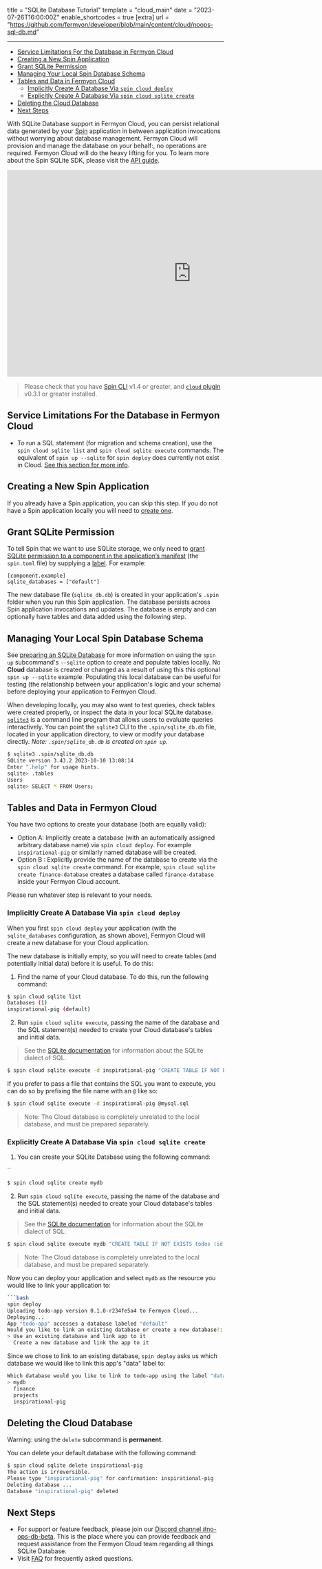 title = "SQLite Database Tutorial"
template = "cloud_main"
date = "2023-07-26T16:00:00Z"
enable_shortcodes = true
[extra]
url = "https://github.com/fermyon/developer/blob/main/content/cloud/noops-sql-db.md"

---
- [Service Limitations For the Database in Fermyon Cloud](#service-limitations-for-the-database-in-fermyon-cloud)
- [Creating a New Spin Application](#creating-a-new-spin-application)
- [Grant SQLite Permission](#grant-sqlite-permission)
- [Managing Your Local Spin Database Schema](#managing-your-local-spin-database-schema)
- [Tables and Data in Fermyon Cloud](#tables-and-data-in-fermyon-cloud)
  - [Implicitly Create A Database Via `spin cloud deploy`](#implicitly-create-a-database-via-spin-cloud-deploy)
  - [Explicitly Create A Database Via `spin cloud sqlite create`](#explicitly-create-a-database-via-spin-cloud-sqlite-create)
- [Deleting the Cloud Database](#deleting-the-cloud-database)
- [Next Steps](#next-steps)

With SQLite Database support in Fermyon Cloud, you can persist relational data generated by your [Spin](../spin/install.md) application in between application invocations without worrying about database management. Fermyon Cloud will provision and manage the database on your behalf:, no operations are required. Fermyon Cloud will do the heavy lifting for you. To learn more about the Spin SQLite SDK, please visit the [API guide](../spin/sqlite-api-guide.md).

<iframe width="854" height="480" src="https://www.youtube.com/embed/buwr66oRPbU" title="YouTube video player" frameborder="0" allow="accelerometer; autoplay; clipboard-write; encrypted-media; gyroscope; picture-in-picture; web-share" allowfullscreen></iframe>

> Please check that you have [Spin CLI](./cli-reference.md) v1.4 or greater, and [`cloud` plugin](https://github.com/fermyon/cloud-plugin) v0.3.1 or greater installed. 

## Service Limitations For the Database in Fermyon Cloud

* To run a SQL statement (for migration and schema creation), use the `spin cloud sqlite list` and `spin cloud sqlite execute` commands. The equivalent of `spin up --sqlite` for `spin deploy` does currently not exist in Cloud. [See this section for more info](#tables-and-data-in-fermyon-cloud).

## Creating a New Spin Application

If you already have a Spin application, you can skip this step. If you do not have a Spin application locally you will need to [create one](/spin/quickstart#create-your-first-application).

## Grant SQLite Permission

To tell Spin that we want to use SQLite storage, we only need to [grant SQLite permission to a component in the application’s manifest](/spin/sqlite-api-guide#granting-sqlite-database-permissions-to-components) (the `spin.toml` file) by supplying a [label](linking-applications-to-resources-using-labels.md). For example:

```
[component.example]
sqlite_databases = ["default"]
```

The new database file (`sqlite_db.db`) is created in your application's `.spin` folder when you run this Spin application. The database persists across Spin application invocations and updates. The database is empty and can optionally have tables and data added using the following step.

## Managing Your Local Spin Database Schema

See [preparing an SQLite Database](https://developer.fermyon.com/spin/sqlite-api-guide#preparing-an-sqlite-database) for more information on using the `spin up` subcommand's `--sqlite` option to create and populate tables locally. No **Cloud** database is created or changed as a result of using this this optional `spin up --sqlite` example. Populating this local database can be useful for testing (the relationship between your application's logic and your schema) before deploying your application to Fermyon Cloud.

When developing locally, you may also want to test queries, check tables were created properly, or inspect the data in your local SQLite database. [`sqlite3`](https://sqlite.org/cli.html) is a command line program that allows users to evaluate queries interactively. You can point the `sqlite3` CLI to the `.spin/sqlite_db.db` file, located in your application directory, to view or modify your database directly. _Note: `.spin/sqlite_db.db` is created on `spin up`._

```bash
$ sqlite3 .spin/sqlite_db.db
SQLite version 3.43.2 2023-10-10 13:08:14
Enter ".help" for usage hints.
sqlite> .tables
Users
sqlite> SELECT * FROM Users;
```

## Tables and Data in Fermyon Cloud

You have two options to create your database (both are equally valid):
* Option A: Implicitly create a database (with an automatically assigned arbitrary database name) via `spin cloud deploy`. For example `inspirational-pig` or similarly named database will be created.
* Option B : Explicitly provide the name of the database to create via the `spin cloud sqlite create` command. For example, `spin cloud sqlite create finance-database` creates a database called `finance-database` inside your Fermyon Cloud account.

Please run whatever step is relevant to your needs.

### Implicitly Create A Database Via `spin cloud deploy`

When you first `spin cloud deploy` your application (with the `sqlite_databases` configuration, as shown above), Fermyon Cloud will create a new database for your Cloud application.

The new database is initially empty, so you will need to create tables (and potentially initial data) before it is useful.  To do this:

1. Find the name of your Cloud database. To do this, run the following command:

<!-- @selectiveCpy -->

```bash
$ spin cloud sqlite list
Databases (1)
inspirational-pig (default)
```

2. Run `spin cloud sqlite execute`, passing the name of the database and the SQL statement(s) needed to create your Cloud database's tables and initial data.

> See the [SQLite documentation](https://www.sqlite.org/lang.html) for information about the SQLite dialect of SQL.

<!-- @selectiveCpy -->

```bash
$ spin cloud sqlite execute -d inspirational-pig "CREATE TABLE IF NOT EXISTS todos (id INTEGER PRIMARY KEY AUTOINCREMENT,description TEXT NOT NULL,due_date DATE,starred BOOLEAN DEFAULT 0,is_completed BOOLEAN DEFAULT 0)"
```

If you prefer to pass a file that contains the SQL you want to execute, you can do so by prefixing the file name with an `@` like so:

<!-- @selectiveCpy -->

```bash
$ spin cloud sqlite execute -d inspirational-pig @mysql.sql
```

> Note: The Cloud database is completely unrelated to the local database, and must be prepared separately.

### Explicitly Create A Database Via `spin cloud sqlite create`

1. You can create your SQLite Database using the following command:

``<!-- @selectiveCpy -->

```bash
$ spin cloud sqlite create mydb
```

2. Run `spin cloud sqlite execute`, passing the name of the database and the SQL statement(s) needed to create your Cloud database's tables and initial data.

> See the [SQLite documentation](https://www.sqlite.org/lang.html) for information about the SQLite dialect of SQL.

<!-- @selectiveCpy -->

```bash
$ spin cloud sqlite execute mydb "CREATE TABLE IF NOT EXISTS todos (id INTEGER PRIMARY KEY AUTOINCREMENT,description TEXT NOT NULL,due_date DATE,starred BOOLEAN DEFAULT 0,is_completed BOOLEAN DEFAULT 0)"
```

> Note: The Cloud database is completely unrelated to the local database, and must be prepared separately.

Now you can deploy your application and select `mydb` as the resource you would like to link your application to: 

```bash
```bash
spin deploy
Uploading todo-app version 0.1.0-r234fe5a4 to Fermyon Cloud...
Deploying...
App "todo-app" accesses a database labeled "default"
Would you like to link an existing database or create a new database?:
> Use an existing database and link app to it
  Create a new database and link the app to it
```

Since we chose to link to an existing database, `spin deploy` asks us which database we would like to link this app's "data" label to:

```bash
Which database would you like to link to todo-app using the label "data":
> mydb
  finance
  projects
  inspirational-pig
```

## Deleting the Cloud Database

Warning: using the `delete` subcommand is **permanent**. 

You can delete your default database with the following command:

<!-- @selectiveCpy -->

```bash
$ spin cloud sqlite delete inspirational-pig
The action is irreversible.
Please type "inspirational-pig" for confirmation: inspirational-pig
Deleting database ...
Database "inspirational-pig" deleted
```

## Next Steps

* For support or feature feedback, please join our [Discord channel #no-ops-db-beta](https://discord.gg/XxkZvsya). This is the place where you can provide feedback and request assistance from the Fermyon Cloud team regarding all things SQLite Database.
* Visit [FAQ](/cloud/faq) for frequently asked questions.
